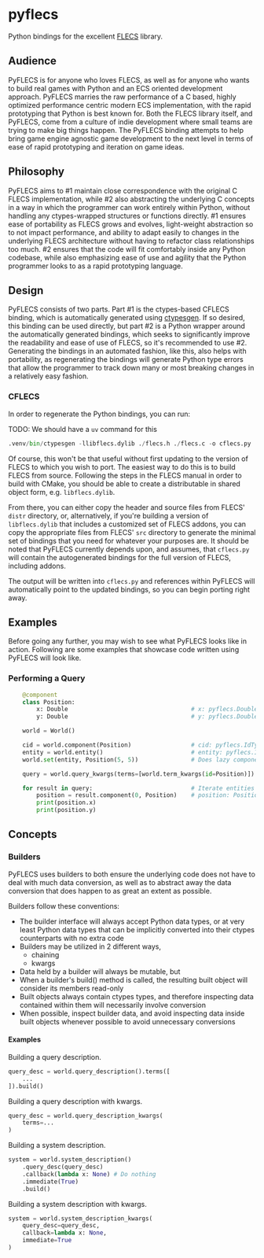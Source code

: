 # pyflecs

Python bindings for the excellent [FLECS](https://www.flecs.dev/flecs/) library.

## Audience

PyFLECS is for anyone who loves FLECS, as well as for anyone who wants to build
real games with Python and an ECS oriented development approach. PyFLECS marries
the raw performance of a C based, highly optimized performance centric modern ECS
implementation, with the rapid prototyping that Python is best known for. Both
the FLECS library itself, and PyFLECS, come from a culture of indie development
where small teams are trying to make big things happen. The PyFLECS binding
attempts to help bring game engine agnostic game development to the next level
in terms of ease of rapid prototyping and iteration on game ideas.

## Philosophy

PyFLECS aims to #1 maintain close correspondence with the original C FLECS
implementation, while #2 also abstracting the underlying C concepts in a way in
which the programmer can work entirely within Python, without handling any
ctypes-wrapped structures or functions directly. #1 ensures ease of
portability as FLECS grows and evolves, light-weight abstraction so to not
impact performance, and ability to adapt easily to changes in the underlying
FLECS architecture without having to refactor class relationships too much.
#2 ensures that the code will fit comfortably inside any Python codebase,
while also emphasizing ease of use and agility that the Python programmer
looks to as a rapid prototyping language.

## Design

PyFLECS consists of two parts. Part #1 is the ctypes-based CFLECS binding, which
is automatically generated using [ctypesgen](https://github.com/ctypesgen/ctypesgen).
If so desired, this binding can be used directly, but part #2 is a Python wrapper around
the automatically generated bindings, which seeks to significantly improve the
readability and ease of use of FLECS, so it's recommended to use #2. Generating
the bindings in an automated fashion, like this, also helps with portability,
as regenerating the bindings will generate Python type errors that allow the 
programmer to track down many or most breaking changes in a relatively easy
fashion.

### CFLECS

In order to regenerate the Python bindings, you can run:

TODO: We should have a `uv` command for this

```python
.venv/bin/ctypesgen -llibflecs.dylib ./flecs.h ./flecs.c -o cflecs.py
```

Of course, this won't be that useful without first updating to the version of
FLECS to which you wish to port. The easiest way to do this is to build FLECS
from source. Following the steps in the FLECS manual in order to build with
CMake, you should be able to create a distributable in shared object form,
e.g. `libflecs.dylib`.

From there, you can either copy the header and source
files from FLECS' `distr` directory, or, alternatively, if you're building
a version of `libflecs.dylib` that includes a customized set of FLECS addons,
you can copy the appropriate files from FLECS' `src` directory to generate
the minimal set of bindings that you need for whatever your purposes are.
It should be noted that PyFLECS currently depends upon, and assumes, that
`cflecs.py` will contain the autogenerated bindings for the full version of
FLECS, including addons.

The output will be written into `cflecs.py` and references within PyFLECS will
automatically point to the updated bindings, so you can begin porting right
away.

## Examples

Before going any further, you may wish to see what PyFLECS looks like in
action. Following are some examples that showcase code written using PyFLECS
will look like.


### Performing a Query

```python
    @component
    class Position:
        x: Double                                   # x: pyflecs.Double
        y: Double                                   # y: pyflecs.Double

    world = World()

    cid = world.component(Position)                 # cid: pyflecs.IdType (c_uint64)
    entity = world.entity()                         # entity: pyflecs.IdType (c_uint64)
    world.set(entity, Position(5, 5))               # Does lazy component add

    query = world.query_kwargs(terms=[world.term_kwargs(id=Position)])

    for result in query:                            # Iterate entities with Position
        position = result.component(0, Position)    # position: Position
        print(position.x)
        print(position.y)
```


## Concepts

### Builders

PyFLECS uses builders to both ensure the underlying code does not have to deal
with much data conversion, as well as to abstract away the data conversion that
does happen to as great an extent as possible.

Builders follow these conventions:

- The builder interface will always accept Python data types, or at very least
Python data types that can be implicitly converted into their ctypes
counterparts with no extra code
- Builders may be utilized in 2 different ways,
    * chaining
    * kwargs
- Data held by a builder will always be mutable, but
- When a builder's build() method is called, the resulting built object will
consider its members read-only
- Built objects always contain ctypes types, and therefore inspecting data
contained within them will necessarily involve conversion
- When possible, inspect builder data, and avoid inspecting data inside
built objects whenever possible to avoid unnecessary conversions

#### Examples

Building a query description.
```python
query_desc = world.query_description().terms([
    ...
]).build()
```

Building a query description with kwargs.
```python
query_desc = world.query_description_kwargs(
    terms=...
)
```

Building a system description.
```python
system = world.system_description()
    .query_desc(query_desc)
    .callback(lambda x: None) # Do nothing
    .immediate(True)
    .build()
```

Building a system description with kwargs.
```python
system = world.system_description_kwargs(
    query_desc=query_desc,
    callback=lambda x: None,
    immediate=True
)
```
